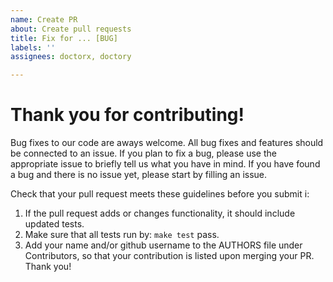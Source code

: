 ```yaml
---
name: Create PR
about: Create pull requests
title: Fix for ... [BUG]
labels: ''
assignees: doctorx, doctory

---
```


# Thank you for contributing!

Bug fixes to our code are aways welcome. All bug fixes and features should be connected to an issue. If you plan to fix a bug, please use the appropriate issue to briefly tell us what you have in mind. If you have found a bug and there is no issue yet, please start by filling an issue.

Check that your pull request meets these guidelines before you submit i:

1. If the pull request adds or changes functionality, it should include updated tests.
2. Make sure that all tests run by: `make test` pass.
3. Add your name and/or github username to the AUTHORS file under Contributors, so that your contribution is listed upon merging your PR. Thank you!